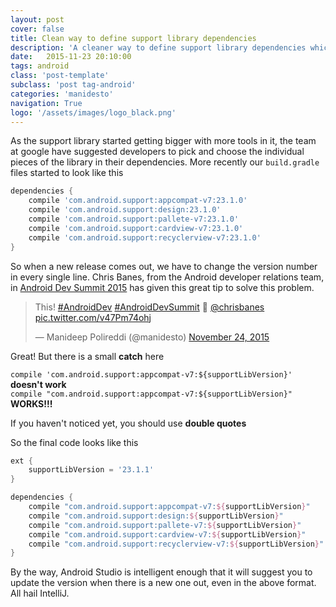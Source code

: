 ```yaml
---
layout: post
cover: false
title: Clean way to define support library dependencies
description: 'A cleaner way to define support library dependencies which makes updating their version number a whole lot easier'
date:   2015-11-23 20:10:00
tags: android
class: 'post-template'
subclass: 'post tag-android'
categories: 'manidesto'
navigation: True
logo: '/assets/images/logo_black.png'
---
```


As the support library started getting bigger with more tools in it, the team at google have suggested developers to pick and choose the individual pieces of the library in their dependencies. More recently our `build.gradle` files started to look like this

```groovy
dependencies {
    compile 'com.android.support:appcompat-v7:23.1.0'
    compile 'com.android.support:design:23.1.0'
    compile 'com.android.support:pallete-v7:23.1.0'
    compile 'com.android.support:cardview-v7:23.1.0'
    compile 'com.android.support:recyclerview-v7:23.1.0'
}
```

So when a new release comes out, we have to change the version number in every single line. Chris Banes, from the Android developer relations team, in [Android Dev Summit 2015](https://www.youtube.com/watch?v=ihQ16K8gSuQ&t=17m58s) has given this great tip to solve this problem.

<blockquote class="twitter-tweet" lang="en"><p lang="en" dir="ltr">This! <a href="https://twitter.com/hashtag/AndroidDev?src=hash">#AndroidDev</a> <a href="https://twitter.com/hashtag/AndroidDevSummit?src=hash">#AndroidDevSummit</a>&#10;🙏 <a href="https://twitter.com/chrisbanes">@chrisbanes</a> <a href="https://t.co/v47Pm74ohj">pic.twitter.com/v47Pm74ohj</a></p>&mdash; Manideep Polireddi (@manidesto) <a href="https://twitter.com/manidesto/status/669195097947377664">November 24, 2015</a></blockquote>
<script async src="//platform.twitter.com/widgets.js" charset="utf-8"></script>

Great! But there is a small **catch** here  

`compile 'com.android.support:appcompat-v7:${supportLibVersion}'` **doesn't work**  
`compile "com.android.support:appcompat-v7:${supportLibVersion}"` **WORKS!!!**  

If you haven't noticed yet, you should use **double quotes**

So the final code looks like this

```groovy
ext {
    supportLibVersion = '23.1.1'
}

dependencies {
    compile "com.android.support:appcompat-v7:${supportLibVersion}"
    compile "com.android.support:design:${supportLibVersion}"
    compile "com.android.support:pallete-v7:${supportLibVersion}"
    compile "com.android.support:cardview-v7:${supportLibVersion}"
    compile "com.android.support:recyclerview-v7:${supportLibVersion}"
}
```

By the way, Android Studio is intelligent enough that it will suggest you to update the version when there is a new one out, even in the above format. All hail IntelliJ.
